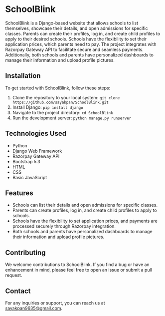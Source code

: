 # SchoolBlink

SchoolBlink is a Django-based website that allows schools to list themselves, showcase their details, and open admissions for specific classes. Parents can create their profiles, log in, and create child profiles to apply to their desired schools. Schools have the flexibility to set their application prices, which parents need to pay. The project integrates with Razorpay Gateway API to facilitate secure and seamless payments. Additionally, both schools and parents have personalized dashboards to manage their information and upload profile pictures.

## Installation

To get started with SchoolBlink, follow these steps:

1. Clone the repository to your local system:
   ```git clone https://github.com/sayakpan/SchoolBlink.git```
2. Install Django:
   ```pip install django```
3. Navigate to the project directory:
   ```cd SchoolBlink```
4. Run the development server:
   ```python manage.py runserver```

## Technologies Used

- Python
- Django Web Framework
- Razorpay Gateway API
- Bootstrap 5.3
- HTML
- CSS
- Basic JavaScript

## Features

- Schools can list their details and open admissions for specific classes.
- Parents can create profiles, log in, and create child profiles to apply to schools.
- Schools have the flexibility to set application prices, and payments are processed securely through Razorpay integration.
- Both schools and parents have personalized dashboards to manage their information and upload profile pictures.

## Contributing

We welcome contributions to SchoolBlink. If you find a bug or have an enhancement in mind, please feel free to open an issue or submit a pull request.

## Contact

For any inquiries or support, you can reach us at sayakpan9635@gmail.com.


